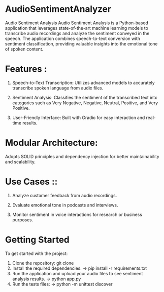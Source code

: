 # AudioSentimentAnalyzer
Audio Sentiment Analysis
Audio Sentiment Analysis is a Python-based application that leverages state-of-the-art machine learning models to transcribe audio recordings and analyze the sentiment conveyed in the speech. The application combines speech-to-text conversion with sentiment classification, providing valuable insights into the emotional tone of spoken content.

# Features :
1. Speech-to-Text Transcription: Utilizes advanced models to accurately transcribe spoken language from audio files. 

2. Sentiment Analysis: Classifies the sentiment of the transcribed text into categories such as Very Negative, Negative, Neutral, Positive, and Very Positive.

3. User-Friendly Interface: Built with Gradio for easy interaction and real-time results.


# Modular Architecture:
Adopts SOLID principles and dependency injection for better maintainability and scalability.


# Use Cases ::
1. Analyze customer feedback from audio recordings.

2. Evaluate emotional tone in podcasts and interviews.

3. Monitor sentiment in voice interactions for research or business purposes.

# Getting Started
To get started with the project:


1. Clone the repository: git clone <repository-url>
2. Install the required dependencies.
     -> pip install -r requirements.txt
3. Run the application and upload your audio files to see sentiment analysis results.
     -> python app.py
4. Run the tests files:
    -> python -m unittest discover
